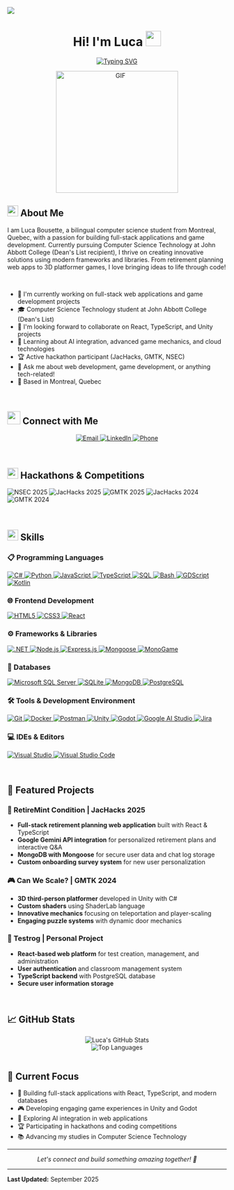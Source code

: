![](https://komarev.com/ghpvc/?username=BousetteLuca&style=flat&color=blue)

<h1 align="center">Hi! I'm Luca <img src="https://media.giphy.com/media/hvRJCLFzcasrR4ia7z/giphy.gif" width="35"></h1>

<div align="center" style="border: px solid #000000;">

[![Typing SVG](https://readme-typing-svg.herokuapp.com?font=Robot-Bold&size=30&color=&center=true&vCenter=true&width=900&height=110&lines=Computer+Science+Student;Full-Stack+Developer;Game+Developer;React+%26+TypeScript+Enthusiast;Unity+Developer;MongoDB+%26+PostgreSQL)](https://git.io/typing-svg)
</div>
<p align="center">
 <img height="280rem" alt="GIF" src="https://media.tenor.com/GfSX-u7VGM4AAAAC/coding.gif" />
</p>

## <img src="https://c.tenor.com/NCRHhqkXrJYAAAAi/programmers-go-internet.gif" width="25"> <b>About Me</b>
I am Luca Bousette, a bilingual computer science student from Montreal, Quebec, with a passion for building full-stack applications and game development. Currently pursuing Computer Science Technology at John Abbott College (Dean's List recipient), I thrive on creating innovative solutions using modern frameworks and libraries. From retirement planning web apps to 3D platformer games, I love bringing ideas to life through code!

<br>

- 🔭 I'm currently working on full-stack web applications and game development projects
- 🎓 Computer Science Technology student at John Abbott College (Dean's List)
- 👯 I'm looking forward to collaborate on React, TypeScript, and Unity projects
- 🌱 Learning about AI integration, advanced game mechanics, and cloud technologies
- 🏆 Active hackathon participant (JacHacks, GMTK, NSEC)
- 💬 Ask me about web development, game development, or anything tech-related!
- 📍 Based in Montreal, Quebec

<br>

## <img src="https://media.giphy.com/media/LnQjpWaON8nhr21vNW/giphy.gif" width='30'> <b>Connect with Me</b>

<p align="center">
 <a href="mailto:lbousette@gmail.com">
 <img border="0" alt="Email" src="https://img.icons8.com/doodle/38/000000/gmail-new.png"/>
 </a>

 <a href="https://linkedin.com/in/luca-bousette">
 <img border="0" alt="LinkedIn" src="https://img.icons8.com/doodle/40/000000/linkedin--v2.png"/>
 </a>

 <a href="tel:+14384035722">
 <img border="0" alt="Phone" src="https://img.icons8.com/doodle/40/000000/phone.png"/>
 </a>
</p>

<br>

## <img src="https://media.giphy.com/media/iY8CRBdQXODJSCERIr/giphy.gif" width="25"> <b>Hackathons & Competitions</b>

<p align="left">
  <img alt="NSEC 2025" src="https://img.shields.io/badge/NSEC-2025-success?style=for-the-badge"/>
  <img alt="JacHacks 2025" src="https://img.shields.io/badge/JacHacks-2025-success?style=for-the-badge"/>
  <img alt="GMTK 2025" src="https://img.shields.io/badge/GMTK-2025-success?style=for-the-badge"/>
  <img alt="JacHacks 2024" src="https://img.shields.io/badge/JacHacks-2024-blue?style=for-the-badge"/>
  <img alt="GMTK 2024" src="https://img.shields.io/badge/GMTK-2024-blue?style=for-the-badge"/>
</p>

<br>

## <img src="https://media2.giphy.com/media/QssGEmpkyEOhBCb7e1/giphy.gif?cid=ecf05e47a0n3gi1bfqntqmob8g9aid1oyj2wr3ds3mg700bl&rid=giphy.gif" width="25"><b> Skills</b>

### 📋 Programming Languages

<p align="left"> 
  <a href="https://learn.microsoft.com/en-us/dotnet/csharp/" target="_blank"> 
    <img alt="C#" src="https://img.shields.io/badge/C%23-%23239120.svg?logo=c-sharp&logoColor=white">
  </a>

  <a href="https://www.python.org" target="_blank">
    <img alt="Python" src="https://img.shields.io/badge/Python-%2314354C.svg?logo=python&logoColor=white">
  </a>

  <a href="https://developer.mozilla.org/en-US/docs/Web/JavaScript" target="_blank"> 
    <img alt="JavaScript" src="https://img.shields.io/badge/JavaScript-%23F7DF1E.svg?logo=javascript&logoColor=black">
  </a>

  <a href="https://www.typescriptlang.org/" target="_blank"> 
    <img alt="TypeScript" src="https://img.shields.io/badge/TypeScript-%23007ACC.svg?logo=typescript&logoColor=white">
  </a>

  <a href="https://www.w3schools.com/sql/" target="_blank"> 
    <img alt="SQL" src="https://img.shields.io/badge/SQL-%2300f.svg?logo=postgresql&logoColor=white">
  </a>

  <a href="https://www.gnu.org/software/bash/" target="_blank">
    <img alt="Bash" src="https://img.shields.io/badge/Bash-%23121011.svg?logo=gnu-bash&logoColor=white">
  </a>

  <a href="https://godotengine.org/" target="_blank">
    <img alt="GDScript" src="https://img.shields.io/badge/GDScript-%23478CBF.svg?logo=godot-engine&logoColor=white">
  </a>

  <a href="https://kotlinlang.org/" target="_blank">
    <img alt="Kotlin" src="https://img.shields.io/badge/Kotlin-%237F52FF.svg?logo=kotlin&logoColor=white">
  </a>
</p>

### 🌐 Frontend Development

<p align="left"> 
  <a href="https://www.w3.org/html/" target="_blank"> 
   <img alt="HTML5" src="https://img.shields.io/badge/HTML5-%23E34F26.svg?logo=html5&logoColor=white">
  </a>   
  
  <a href="https://www.w3schools.com/css/" target="_blank">
    <img alt="CSS3" src="https://img.shields.io/badge/CSS3-%231572B6.svg?logo=css3&logoColor=white">
  </a> 
  
  <a href="https://reactjs.org/" target="_blank"> 
    <img alt="React" src="https://img.shields.io/badge/React-%2320232a.svg?logo=react&logoColor=%2361DAFB"/>
  </a>
</p>

### ⚙️ Frameworks & Libraries

<p align="left"> 
  <a href="https://dotnet.microsoft.com/" target="_blank"> 
   <img alt=".NET" src="https://img.shields.io/badge/.NET-5C2D91?logo=.net&logoColor=white">
  </a>   
  
  <a href="https://nodejs.org/" target="_blank">
    <img alt="Node.js" src="https://img.shields.io/badge/Node.js-6DA55F?logo=node.js&logoColor=white">
  </a> 
  
  <a href="https://expressjs.com/" target="_blank"> 
    <img alt="Express.js" src="https://img.shields.io/badge/Express.js-%23404d59.svg?logo=express&logoColor=%2361DAFB"/>
  </a>

  <a href="https://mongoosejs.com/" target="_blank"> 
    <img alt="Mongoose" src="https://img.shields.io/badge/Mongoose-%2347A248.svg?logo=mongodb&logoColor=white"/>
  </a>

  <a href="https://www.monogame.net/" target="_blank"> 
    <img alt="MonoGame" src="https://img.shields.io/badge/MonoGame-%23E73C00.svg?logo=.net&logoColor=white"/>
  </a>
</p>

### 💾 Databases

<p align="left"> 
  <a href="https://www.microsoft.com/en-us/sql-server" target="_blank"> 
   <img alt="Microsoft SQL Server" src="https://img.shields.io/badge/Microsoft%20SQL%20Server-CC2927?logo=microsoft%20sql%20server&logoColor=white">
  </a>   

  <a href="https://www.sqlite.org/" target="_blank"> 
   <img alt="SQLite" src="https://img.shields.io/badge/SQLite-%2307405e.svg?logo=sqlite&logoColor=white">
  </a>   

  <a href="https://www.mongodb.com/" target="_blank"> 
   <img alt="MongoDB" src="https://img.shields.io/badge/MongoDB-%234ea94b.svg?logo=mongodb&logoColor=white">
  </a>  

  <a href="https://www.postgresql.org/" target="_blank"> 
   <img alt="PostgreSQL" src="https://img.shields.io/badge/PostgreSQL-%23316192.svg?logo=postgresql&logoColor=white">
  </a>
</p>

### 🛠️ Tools & Development Environment

<p align="left"> 
  <a href="https://git-scm.com/" target="_blank"> 
   <img alt="Git" src="https://img.shields.io/badge/Git-%23F05033.svg?logo=git&logoColor=white">
  </a>   
  
  <a href="https://www.docker.com/" target="_blank">
    <img alt="Docker" src="https://img.shields.io/badge/Docker-%230db7ed.svg?logo=docker&logoColor=white">
  </a> 
  
  <a href="https://www.postman.com/" target="_blank"> 
    <img alt="Postman" src="https://img.shields.io/badge/Postman-FF6C37?logo=postman&logoColor=white"/>
  </a>

  <a href="https://unity.com/" target="_blank"> 
    <img alt="Unity" src="https://img.shields.io/badge/Unity-%23000000.svg?logo=unity&logoColor=white"/>
  </a>

  <a href="https://godotengine.org/" target="_blank"> 
    <img alt="Godot" src="https://img.shields.io/badge/Godot-%23FFFFFF.svg?logo=godot-engine&logoColor=478CBF"/>
  </a>

  <a href="https://aistudio.google.com/" target="_blank"> 
    <img alt="Google AI Studio" src="https://img.shields.io/badge/Google%20AI%20Studio-4285F4?logo=google&logoColor=white"/>
  </a>

  <a href="https://www.atlassian.com/software/jira" target="_blank"> 
    <img alt="Jira" src="https://img.shields.io/badge/Jira-%230A0FFF.svg?logo=jira&logoColor=white"/>
  </a>
</p>

### 💻 IDEs & Editors

<p align="left"> 
  <a href="https://visualstudio.microsoft.com/" target="_blank"> 
   <img alt="Visual Studio" src="https://img.shields.io/badge/Visual%20Studio-5C2D91.svg?logo=visual-studio&logoColor=white">
  </a>   
  
  <a href="https://code.visualstudio.com/" target="_blank">
    <img alt="Visual Studio Code" src="https://img.shields.io/badge/Visual%20Studio%20Code-0078d7.svg?logo=visual-studio-code&logoColor=white">
  </a> 
</p>

<br>

## 🚀 Featured Projects

### 🏦 RetireMint Condition | JacHacks 2025
- **Full-stack retirement planning web application** built with React & TypeScript
- **Google Gemini API integration** for personalized retirement plans and interactive Q&A
- **MongoDB with Mongoose** for secure user data and chat log storage
- **Custom onboarding survey system** for new user personalization

### 🎮 Can We Scale? | GMTK 2024
- **3D third-person platformer** developed in Unity with C#
- **Custom shaders** using ShaderLab language
- **Innovative mechanics** focusing on teleportation and player-scaling
- **Engaging puzzle systems** with dynamic door mechanics

### 📝 Testrog | Personal Project
- **React-based web platform** for test creation, management, and administration
- **User authentication** and classroom management system
- **TypeScript backend** with PostgreSQL database
- **Secure user information storage**

<br>

## 📈 GitHub Stats

<div align="center">
  <img src="https://github-readme-stats.vercel.app/api?username=luca-bousette&show_icons=true&theme=tokyonight&hide_border=true&count_private=true" alt="Luca's GitHub Stats" />
</div>

<div align="center">
  <img src="https://github-readme-stats.vercel.app/api/top-langs/?username=luca-bousette&theme=tokyonight&hide_border=true&layout=compact" alt="Top Languages" />
</div>

<br>

## 🎯 Current Focus

- 🔧 Building full-stack applications with React, TypeScript, and modern databases
- 🎮 Developing engaging game experiences in Unity and Godot
- 🤖 Exploring AI integration in web applications
- 🏆 Participating in hackathons and coding competitions
- 📚 Advancing my studies in Computer Science Technology

---

<div align="center">
  <i>Let's connect and build something amazing together! 🚀</i>
</div>

---

**Last Updated:** September 2025
